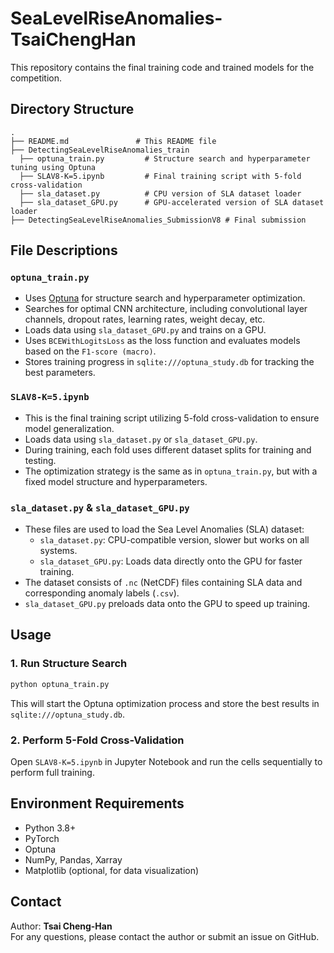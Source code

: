 # SeaLevelRiseAnomalies-TsaiChengHan

This repository contains the final training code and trained models for the competition.

## Directory Structure

```
.
├── README.md               # This README file
├── DetectingSeaLevelRiseAnomalies_train
  ├── optuna_train.py         # Structure search and hyperparameter tuning using Optuna
  ├── SLAV8-K=5.ipynb         # Final training script with 5-fold cross-validation
  ├── sla_dataset.py          # CPU version of SLA dataset loader
  ├── sla_dataset_GPU.py      # GPU-accelerated version of SLA dataset loader
├── DetectingSeaLevelRiseAnomalies_SubmissionV8 # Final submission

```

## File Descriptions

### `optuna_train.py`
- Uses [Optuna](https://optuna.org/) for structure search and hyperparameter optimization.
- Searches for optimal CNN architecture, including convolutional layer channels, dropout rates, learning rates, weight decay, etc.
- Loads data using `sla_dataset_GPU.py` and trains on a GPU.
- Uses `BCEWithLogitsLoss` as the loss function and evaluates models based on the `F1-score (macro)`.
- Stores training progress in `sqlite:///optuna_study.db` for tracking the best parameters.

### `SLAV8-K=5.ipynb`
- This is the final training script utilizing 5-fold cross-validation to ensure model generalization.
- Loads data using `sla_dataset.py` or `sla_dataset_GPU.py`.
- During training, each fold uses different dataset splits for training and testing.
- The optimization strategy is the same as in `optuna_train.py`, but with a fixed model structure and hyperparameters.

### `sla_dataset.py` & `sla_dataset_GPU.py`
- These files are used to load the Sea Level Anomalies (SLA) dataset:
  - `sla_dataset.py`: CPU-compatible version, slower but works on all systems.
  - `sla_dataset_GPU.py`: Loads data directly onto the GPU for faster training.
- The dataset consists of `.nc` (NetCDF) files containing SLA data and corresponding anomaly labels (`.csv`).
- `sla_dataset_GPU.py` preloads data onto the GPU to speed up training.

## Usage

### 1. Run Structure Search
```bash
python optuna_train.py
```
This will start the Optuna optimization process and store the best results in `sqlite:///optuna_study.db`.

### 2. Perform 5-Fold Cross-Validation
Open `SLAV8-K=5.ipynb` in Jupyter Notebook and run the cells sequentially to perform full training.

## Environment Requirements
- Python 3.8+
- PyTorch
- Optuna
- NumPy, Pandas, Xarray
- Matplotlib (optional, for data visualization)

## Contact
Author: **Tsai Cheng-Han**  
For any questions, please contact the author or submit an issue on GitHub.
